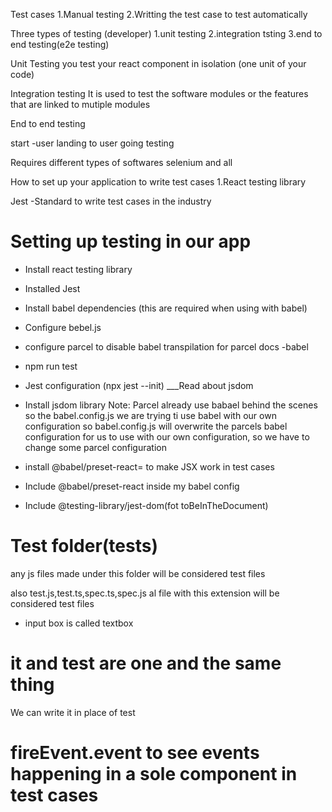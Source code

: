 Test cases
1.Manual testing
2.Writting the test case to test automatically

Three types of testing (developer)
1.unit testing
2.integration tsting
3.end to end testing(e2e testing)

Unit Testing
you test your react component in isolation
(one unit of your code)

Integration testing
It is used to test the software modules or the features that are linked to mutiple modules

End to end testing

start -user landing to user going testing

Requires different types of softwares selenium and all

How to set up your application to write test cases
1.React testing library

Jest -Standard to write test cases in the industry

# Setting up testing in our app

- Install react testing library
- Installed Jest
- Install babel dependencies (this are required when using with babel)
- Configure bebel.js
- configure parcel to disable babel transpilation for parcel docs -babel
- npm run test
- Jest configuration (npx jest --init) \_\_\_Read about jsdom
- Install jsdom library
  Note: Parcel already use babael behind the scenes so the babel.config.js we are trying ti use babel with our own configuration so babel.config.js will overwrite the parcels babel configuration for us to use with our own configuration, so we have to change some parcel configuration

- install @babel/preset-react= to make JSX work in test cases
- Include @babel/preset-react inside my babel config
- Include @testing-library/jest-dom(fot toBeInTheDocument)

# Test folder(**tests**)

any js files made under this folder will be considered test files

also test.js,test.ts,spec.ts,spec.js al file with this extension will be considered test files

- input box is called textbox

# it and test are one and the same thing

We can write it in place of test

# fireEvent.event to see events happening in a sole component in test cases
